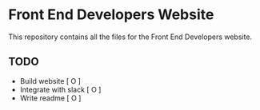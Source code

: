 # Front End Developers Website

This repository contains all the files for the Front End Developers website.

## TODO

- Build website [ O ]
- Integrate with slack [ O ]
- Write readme [ O ]
